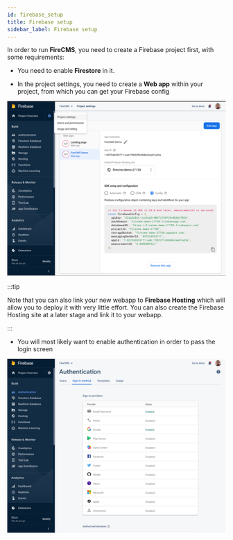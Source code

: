 ```yaml
---
id: firebase_setup
title: Firebase setup
sidebar_label: Firebase setup
---
```


In order to run **FireCMS**, you need to create a Firebase project first, with
some requirements:

- You need to enable **Firestore** in it.

- In the project settings, you need to create a **Web app** within your
  project, from which you can get your Firebase config

![firebase_setup](../static/img/firebase_setup_app.png)


:::tip

Note that you can also link your new webapp to **Firebase Hosting** which will
allow you to deploy it with very little effort. You can also create the
Firebase Hosting site at a later stage and link it to your webapp.

:::

- You will most likely want to enable authentication in order to pass the login
screen

![firebase_setup](../static/img/firebase_setup_auth.png)
